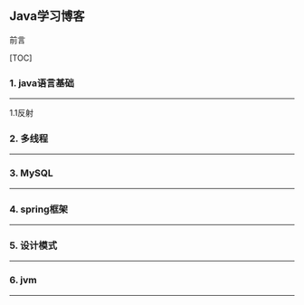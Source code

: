 ## Java学习博客

前言

[博客主页]: https://tru-xu.github.io	"博客"

[TOC]



### 1. java语言基础

------

1.1反射



### 2. 多线程

------



### 3. MySQL

------



### 4. spring框架

------



### 5. 设计模式

------



### 6. jvm

------

